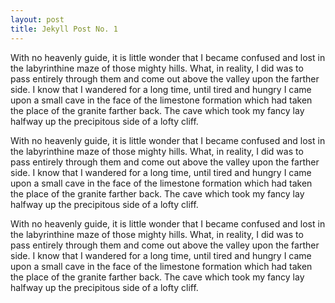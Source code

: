 ```yaml
---
layout: post
title: Jekyll Post No. 1
---
```


With no heavenly guide, it is little wonder that I became confused and lost in the labyrinthine maze of those mighty hills. What, in reality, I did was to pass entirely through them and come out above the valley upon the farther side. I know that I wandered for a long time, until tired and hungry I came upon a small cave in the face of the limestone formation which had taken the place of the granite farther back. The cave which took my fancy lay halfway up the precipitous side of a lofty cliff.

With no heavenly guide, it is little wonder that I became confused and lost in the labyrinthine maze of those mighty hills. What, in reality, I did was to pass entirely through them and come out above the valley upon the farther side. I know that I wandered for a long time, until tired and hungry I came upon a small cave in the face of the limestone formation which had taken the place of the granite farther back. The cave which took my fancy lay halfway up the precipitous side of a lofty cliff.

With no heavenly guide, it is little wonder that I became confused and lost in the labyrinthine maze of those mighty hills. What, in reality, I did was to pass entirely through them and come out above the valley upon the farther side. I know that I wandered for a long time, until tired and hungry I came upon a small cave in the face of the limestone formation which had taken the place of the granite farther back. The cave which took my fancy lay halfway up the precipitous side of a lofty cliff.
